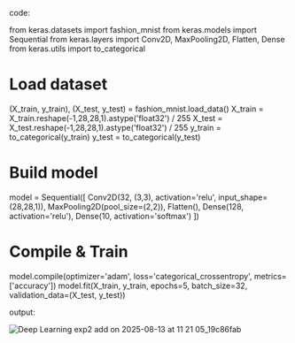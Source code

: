 code:

from keras.datasets import fashion_mnist 
from keras.models import Sequential 
from keras.layers import Conv2D, MaxPooling2D, Flatten, Dense 
from keras.utils import to_categorical 
# Load dataset 
(X_train, y_train), (X_test, y_test) = fashion_mnist.load_data() 
X_train = X_train.reshape(-1,28,28,1).astype('float32') / 255 
X_test = X_test.reshape(-1,28,28,1).astype('float32') / 255 
y_train = to_categorical(y_train) 
y_test = to_categorical(y_test) 
# Build model 
model = Sequential([ 
Conv2D(32, (3,3), activation='relu', input_shape=(28,28,1)), 
MaxPooling2D(pool_size=(2,2)), 
Flatten(), 
Dense(128, activation='relu'), 
Dense(10, activation='softmax') 
]) 
# Compile & Train 
model.compile(optimizer='adam', loss='categorical_crossentropy', 
metrics=['accuracy']) 
model.fit(X_train, y_train, epochs=5, batch_size=32, 
validation_data=(X_test, y_test))

output:

![Deep Learning exp2 add on 2025-08-13 at 11 21 05_19c86fab](https://github.com/user-attachments/assets/89a19f3d-2911-4de2-a0f7-821bd3553fb6)
